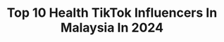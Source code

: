 ---
title: Top 10 Health TikTok Influencers In Malaysia In 2024
description: >-
  Find top health TikTok influencers in Malaysia in 2024. Most popular hashtags: #tiktokmalaysia #tiktok #healthylifestyle #malaysia.
platform: TikTok
hits: 9
text_top: See the top-rated TikTok influencers on inBeat.
text_bottom: inBeat aggregates 9 TikTok influencers like this in Malaysia for you to collaborate.
profiles:
  - username: "itsjovynn"
    fullname: >-
      jovynn
    bio: >-
      smiles only ✨🤍 business: itsjovynn@gmail.com ig: @itsjovynn
    location: "Malaysia"
    followers: 617400
    engagement: 1503
    commentsToLikes: 0.016176
    id: ck9slj5uge7ux0j78eqg8pjnx
    verified: false
    hashtags: "#meme, #asian, #stickermaster2021, #healthcheck"
  - username: "dr.shalzrc"
    fullname: >-
      Dr.shalzrc ❤️
    bio: >-
      MRS Saree Malaysia 2019 Aranda Clinic DrYDrS Fitness LINK-WEIGHT LOSS CONSULTS
    location: "Malaysia"
    followers: 42800
    engagement: 368
    commentsToLikes: 0.021963
    id: ckcdij9p98btu0j23xv98t9e8
    verified: false
    hashtags: "#dance, #drydrsfitness, #drshalz, #doctor"
  - username: "nyraman4"
    fullname: >-
      Ny Raman
    bio: >-
      🌸A mom not giving up 🌸Fitness Coach /Nutrition 🌸SYNC Strong Zumba Instructor
    location: "Malaysia"
    followers: 6727
    engagement: 557
    commentsToLikes: 0.015125
    id: ckcema3jswhe60j23zmga1xzt
    verified: false
    hashtags: "#foryoupage, #love, #positivevibes, #son"
  - username: "lucashoangg"
    fullname: >-
      Huu Dat Nguyen Hoang
    bio: >-
      
    location: "Malaysia"
    followers: 6245
    engagement: 363
    commentsToLikes: 0.075883
    id: ckb9u8sn8swrm0j23kv3obhdt
    verified: false
    hashtags: "#lucashoang, #vietnam, #malaysia, #familyathome"
  - username: "babytaylorlouise"
    fullname: >-
      BabyTaylorLouise
    bio: >-
      I am Baby Taylor Louise. I am back. ❤️ Account managed by Mummy.
    location: "Malaysia"
    followers: 29
    engagement: 1378
    commentsToLikes: 0.050603
    id: ckbwftr3u27jv0j23f4llhvvl
    verified: false
    hashtags: "#koreangirl, #cute, #tiktok, #happy"
  - username: "qiandodo"
    fullname: >-
      qiandodo
    bio: >-
      Instagram: Qianyoga Qiandodo
    location: "Malaysia"
    followers: 2235
    engagement: 290
    commentsToLikes: 0.034094
    id: ckcdf7gyv6hmy0j23vgyndhvx
    verified: false
    hashtags: "#qianyoga, #stayathome, #yogalove, #yogachallenge"
  - username: "mission2mars"
    fullname: >-
      Maria GL
    bio: >-
      A Martian from Mars 👩🏼‍🚀 IG: avemaria91 PUBG ID: Marssbarss Add me!
    location: "Malaysia"
    followers: 10500
    engagement: 644
    commentsToLikes: 0.043357
    id: ckd6ys883x3jy0j236oc9p2os
    verified: false
    hashtags: "#fyp, #tiktokmalaysia, #tiktoksabahan, #tiktoksabah"
  - username: "foongyixin"
    fullname: >-
      YiXin
    bio: >-
      IG : foongyixin YouTube : Foong Yi Xin
    location: "Malaysia"
    followers: 98100
    engagement: 308
    commentsToLikes: 0.012803
    id: ck976trqp125d0j78ttko8ykp
    verified: false
    hashtags: "#smash, #therealchallenge, #badmintonlover, #challenge"
  - username: "sheikhnizham"
    fullname: >-
      Sheikh Nizham
    bio: >-
      🇲🇾🤵
    location: "Malaysia"
    followers: 3941
    engagement: 333
    commentsToLikes: 0.018965
    id: ck9pm98zn85je0j78986eq0bo
    verified: false
    hashtags: "#foodie, #malaysia, #anirudh, #streetfood"
---